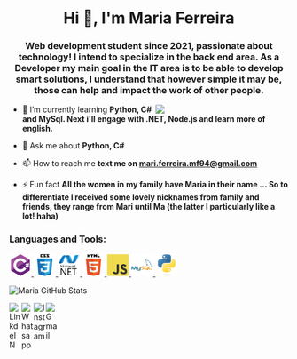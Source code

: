 <h1 align="center">Hi 👋, I'm Maria Ferreira</h1>
<h3 align="center">Web development student since 2021, passionate about technology! I intend to specialize in the back end area. As a Developer my main goal in the IT area is to be able to develop smart solutions, I understand that however simple it may be, those can help and impact the work of other people.</h3>
<img align= "right" width= "240" src= "https://pa1.narvii.com/6580/8098c6e9207376889eeb0532d9f5a0723c4d73f5_hq.gif"/>

  
  

- 🌱 I’m currently learning **Python, C# and MySql. Next i'll engage with .NET, Node.js and learn more of english.**

- 💬 Ask me about **Python, C#**

- 📫 How to reach me **text me on mari.ferreira.mf94@gmail.com**

- ⚡ Fun fact **All the women in my family have Maria in their name ... So to differentiate I received some lovely nicknames from family and friends, they range from Mari until Ma (the latter I particularly like a lot! haha)**


<h3 align="left">Languages and Tools:</h3>
<p align="left"> <a href="https://www.w3schools.com/cs/" target="_blank"> <img src="https://raw.githubusercontent.com/devicons/devicon/master/icons/csharp/csharp-original.svg" alt="csharp" width="40" height="40"/> </a> <a href="https://www.w3schools.com/css/" target="_blank"> <img src="https://raw.githubusercontent.com/devicons/devicon/master/icons/css3/css3-original-wordmark.svg" alt="css3" width="40" height="40"/> </a> <a href="https://dotnet.microsoft.com/" target="_blank"> <img src="https://raw.githubusercontent.com/devicons/devicon/master/icons/dot-net/dot-net-original-wordmark.svg" alt="dotnet" width="40" height="40"/> </a> <a href="https://www.w3.org/html/" target="_blank"> <img src="https://raw.githubusercontent.com/devicons/devicon/master/icons/html5/html5-original-wordmark.svg" alt="html5" width="40" height="40"/> </a> <a href="https://developer.mozilla.org/en-US/docs/Web/JavaScript" target="_blank"> <img src="https://raw.githubusercontent.com/devicons/devicon/master/icons/javascript/javascript-original.svg" alt="javascript" width="40" height="40"/> </a> <a href="https://www.mysql.com/" target="_blank"> <img src="https://raw.githubusercontent.com/devicons/devicon/master/icons/mysql/mysql-original-wordmark.svg" alt="mysql" width="40" height="40"/> </a> <a href="https://www.python.org" target="_blank"> <img src="https://raw.githubusercontent.com/devicons/devicon/master/icons/python/python-original.svg" alt="python" width="40" height="40"/> </a> </p>

![Maria GitHub Stats](https://github-readme-stats.vercel.app/api?username=Maria&show_icons=true)

<a target="_blank" href="https://www.linkedin.com/in/maria-ferreira-814b501b8/">
  <img align="left" alt="LinkdeIN" width="22px" src="https://cdn.jsdelivr.net/npm/simple-icons@v3/icons/linkedin.svg" />
</a>
<a target="_blank" href="https://api.whatsapp.com/send?phone=5581997276596">
  <img align="left" alt="Whatsapp" width="22px" src="https://cdn.jsdelivr.net/npm/simple-icons@v3/icons/whatsapp.svg" />
</a>
<a target="_blank" href="https://www.instagram.com/maria.wferreira/">
  <img align="left" alt="Instagram" width="22px" src="https://cdn.jsdelivr.net/npm/simple-icons@v3/icons/instagram.svg" />
<a target="_blank" href="mailto:mari.ferreira.mf94@gmail.com">
  <img align="left" alt="Gmail" width="22px" src="https://cdn.jsdelivr.net/npm/simple-icons@v3/icons/gmail.svg"  />
</a>
